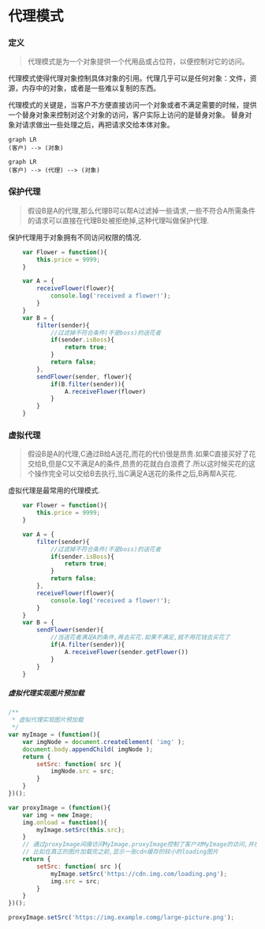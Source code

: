 # 代理模式

### 定义

> 代理模式是为一个对象提供一个代用品或占位符，以便控制对它的访问。

代理模式使得代理对象控制具体对象的引用。代理几乎可以是任何对象：文件，资源，内存中的对象，或者是一些难以复制的东西。

代理模式的关键是，当客户不方便直接访问一个对象或者不满足需要的时候，提供一个替身对象来控制对这个对象的访问，客户实际上访问的是替身对象。 替身对象对请求做出一些处理之后，再把请求交给本体对象。

```
graph LR
(客户) --> (对象)
```

```
graph LR
(客户) --> (代理) --> (对象)
```


### 保护代理
> 假设B是A的代理,那么代理B可以帮A过滤掉一些请求,一些不符合A所需条件的请求可以直接在代理B处被拒绝掉,这种代理叫做保护代理.

保护代理用于对象拥有不同访问权限的情况.


```js
    var Flower = function(){
        this.price = 9999;
    }

    var A = {
        receiveFlower(flower){
            console.log('received a flower!');
        }
    }
    var B = {
        filter(sender){
            //过滤掉不符合条件(不是boss)的送花者
            if(sender.isBoss){
                return true;
            }
            return false;
        },
        sendFlower(sender, flower){
            if(B.filter(sender)){
                A.receiveFlower(flower)
            }
        }
    }

```

### 虚拟代理
> 假设B是A的代理,C通过B给A送花,而花的代价很是昂贵.如果C直接买好了花交给B,但是C又不满足A的条件,昂贵的花就白白浪费了.所以这时候买花的这个操作完全可以交给B去执行,当C满足A送花的条件之后,B再帮A买花.

虚拟代理是最常用的代理模式.

```js
    var Flower = function(){
        this.price = 9999;
    }

    var A = {
        filter(sender){
            //过滤掉不符合条件(不是boss)的送花者
            if(sender.isBoss){
                return true;
            }
            return false;
        },
        receiveFlower(flower){
            console.log('received a flower!');
        }
    }
    var B = {
        sendFlower(sender){
            //当送花者满足A的条件,再去买花.如果不满足,就不用花钱去买花了
            if(A.filter(sender)){
                A.receiveFlower(sender.getFlower())
            }
        }
    }

```

##### 虚拟代理实现图片预加载

```js
/**
 * 虚拟代理实现图片预加载
 */
var myImage = (function(){
    var imgNode = document.createElement( 'img' ); 
    document.body.appendChild( imgNode );
    return {
        setSrc: function( src ){
            imgNode.src = src; 
        }
    } 
})();

var proxyImage = (function(){ 
    var img = new Image;
    img.onload = function(){
        myImage.setSrc(this.src); 
    }
    // 通过proxyImage间接访问MyImage.proxyImage控制了客户对MyImage的访问,并在此加入一些额外的操作
    // 比如在真正的图片加载完之前,显示一张cdn缓存的较小的loading图片
    return {
        setSrc: function( src ){
            myImage.setSrc('https://cdn.img.com/loading.png');
            img.src = src; 
        }
    } 
})();

proxyImage.setSrc('https://img.example.comg/large-picture.png');

```




